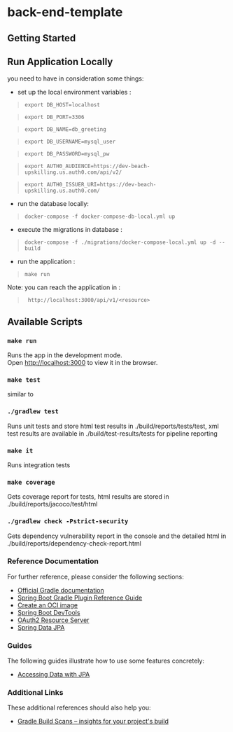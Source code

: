 # back-end-template
## Getting Started


## Run Application Locally
you need to have in consideration some things:
* set up the local environment variables :

 >`export DB_HOST=localhost`

 > `export DB_PORT=3306`
  
 > `export DB_NAME=db_greeting`
  
 > `export DB_USERNAME=mysql_user`
  
>  `export DB_PASSWORD=mysql_pw`
  
>  `export AUTH0_AUDIENCE=https://dev-beach-upskilling.us.auth0.com/api/v2/`
  
>  `export AUTH0_ISSUER_URI=https://dev-beach-upskilling.us.auth0.com/`

* run the database locally:
> `docker-compose -f docker-compose-db-local.yml up` 

*  execute the migrations in database :

> `docker-compose -f ./migrations/docker-compose-local.yml up -d --build`


* run the application :

> `make run`

Note: you can reach the application in :
 > ` http://localhost:3000/api/v1/<resource>`

## Available Scripts

### `make run`
Runs the app in the development mode.<br />
Open [http://localhost:3000](http://localhost:3000) to view it in the browser.

### `make test`
similar to 
### `./gradlew test`
Runs unit tests and store html test results in ./build/reports/tests/test,
xml test results are available in ./build/test-results/tests for pipeline reporting

### `make it`
Runs integration tests

### `make coverage`
Gets coverage report for tests, html results are stored in ./build/reports/jacoco/test/html

### `./gradlew check -Pstrict-security`
Gets dependency vulnerability report in the console and the detailed html 
in ./build/reports/dependency-check-report.html 

### Reference Documentation
For further reference, please consider the following sections:

* [Official Gradle documentation](https://docs.gradle.org)
* [Spring Boot Gradle Plugin Reference Guide](https://docs.spring.io/spring-boot/docs/2.3.0.RELEASE/gradle-plugin/reference/html/)
* [Create an OCI image](https://docs.spring.io/spring-boot/docs/2.3.0.RELEASE/gradle-plugin/reference/html/#build-image)
* [Spring Boot DevTools](https://docs.spring.io/spring-boot/docs/2.3.0.RELEASE/reference/htmlsingle/#using-boot-devtools)
* [OAuth2 Resource Server](https://docs.spring.io/spring-boot/docs/2.3.0.RELEASE/reference/htmlsingle/#boot-features-security-oauth2-server)
* [Spring Data JPA](https://docs.spring.io/spring-boot/docs/2.3.0.RELEASE/reference/htmlsingle/#boot-features-jpa-and-spring-data)

### Guides
The following guides illustrate how to use some features concretely:

* [Accessing Data with JPA](https://spring.io/guides/gs/accessing-data-jpa/)

### Additional Links
These additional references should also help you:

* [Gradle Build Scans – insights for your project's build](https://scans.gradle.com#gradle)
